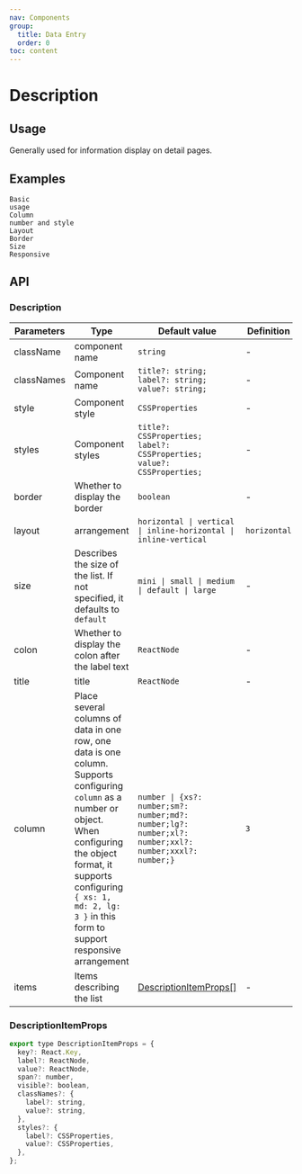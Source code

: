 ```yaml
---
nav: Components
group:
  title: Data Entry
  order: 0
toc: content
---
```


# Description

## Usage

Generally used for information display on detail pages.

## Examples

<code src="../../packages/ui/examples/description/basic.tsx" description="Simply display multiple read-only fields in groups. Generally used for information on the details page.">Basic usage</code>  
<code src="../../packages/ui/examples/description/column.tsx" description="Set the number of columns to display through the `column` attribute, and support modifying the list style.">Column number and style</code>  
<code src="../../packages/ui/examples/description/layout.tsx" description="There are four arrangement modes: horizontal arrangement, vertical arrangement, horizontal arrangement within rows, and vertical arrangement within rows.">Layout</code>  
<code src="../../packages/ui/examples/description/bordered.tsx" description="With the parameter `bordered`, a border can be added.">Border</code>  
<code src="../../packages/ui/examples/description/size.tsx" description="Display the description list in different sizes through the parameter `size`.">Size</code>  
<code src="../../packages/ui/examples/description/span.tsx" description="Supports responsive arrangement.">Responsive</code>

## API

### Description

| **Parameters** | **Type** | **Default value** | **Definition** |
| --- | --- | --- | --- |
| className | component name | `string` | - |
| classNames | Component name | `title?: string; label?: string; value?: string;` | - |
| style | Component style | `CSSProperties` | - |
| styles | Component styles | `title?: CSSProperties; label?: CSSProperties; value?: CSSProperties;` | - |
| border | Whether to display the border | `boolean` | - |
| layout | arrangement | `horizontal \| vertical \| inline-horizontal \| inline-vertical` | `horizontal` |
| size | Describes the size of the list. If not specified, it defaults to `default` | `mini \| small \| medium \| default \| large` | - |
| colon | Whether to display the colon after the label text | `ReactNode` | - |
| title | title | `ReactNode` | - |
| column | Place several columns of data in one row, one data is one column. Supports configuring `column` as a number or object. When configuring the object format, it supports configuring `{ xs: 1, md: 2, lg: 3 }` in this form to support responsive arrangement | `number \| {xs?: number;sm?: number;md?: number;lg?: number;xl?: number;xxl?: number;xxxl?: number;}` | `3` |
| items | Items describing the list | [DescriptionItemProps[]](#descriptionitemprops) | - |

### DescriptionItemProps

```js
export type DescriptionItemProps = {
  key?: React.Key,
  label?: ReactNode,
  value?: ReactNode,
  span?: number,
  visible?: boolean,
  classNames?: {
    label?: string,
    value?: string,
  },
  styles?: {
    label?: CSSProperties,
    value?: CSSProperties,
  },
};
```
